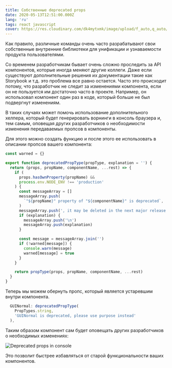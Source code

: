 ```yaml
---
title: Собственные deprecated props
date: 2020-05-13T12:51:00.000Z
lang: 'ru'
tags: react javascript
cover: https://res.cloudinary.com/dk4mytxmk/image/upload/f_auto,q_auto/v1596132847/website/react_l2oqsr.jpg
---
```


Как правило, различные команды очень часто разрабатывают свои собственные внутренние библиотеки для унификации и узнаваемости продукта пользователями.

Со временем разработчикам бывает очень сложно проследить за API компонентов, которые иногда меняют другие коллеги. Даже если существуют дополнительные решения их документации такие как Storybook и т.д. это проблема все равно остается. Часто это происходит потому, что разработчик не следит за изменениями компонента, если он не пользуется им достаточно часто в проекте. Например, он использовал компонент один раз в коде, который больше не был подвергнут изменениям.

В таких случаях может помочь использование дополнительного хелпера, который будет генерировать ворнинги в консоль браузера и, тем самым, оповещая других разработчиков о необходимости изменения передаваемых пропсов в компоненты.

Для этого можно создать функцию и после этого ее использовать в описании пропсов вашего компонента:

```javascript
const warned = {}

export function deprecatedPropType(propType, explanation = '') {
  return (props, propName, componentName, ...rest) => {
    if (
      props.hasOwnProperty(propName) &&
      process.env.NODE_ENV !== 'production'
    ) {
      const messageArray = []
      messageArray.push(
        `"${propName}" property of "${componentName}" is deprecated`,
      )
      messageArray.push(', it may be deleted in the next major release')
      if (explanation) {
        messageArray.push('\n')
        messageArray.push(explanation)
      }

      const message = messageArray.join('')
      if (!warned[message]) {
        console.warn(message)
        warned[message] = true
      }
    }

    return propType(props, propName, componentName, ...rest)
  }
}
```

Теперь мы можем обернуть пропс, который является устаревшим внутри компонента.

```javascript
  GUINormal: deprecatedPropType(
    PropTypes.string,
    'GUINormal is deprecated, please use purpose instead'
  ),
```

Таким образом компонент сам будет оповещать других разработчиков о необходимых изменениях:

<picture>
    <source media="(max-width: 767px)" 
            sizes="1px"
            srcset="https://res.cloudinary.com/dk4mytxmk/image/upload/w_0.5,q_auto,f_auto/v1595920880/website/dep_qai61e.jpg"/>
    <source media="(min-width: 768px)" 
            sizes="300px" 
            srcset="https://res.cloudinary.com/dk4mytxmk/image/upload/v1595920880/website/dep_qai61e.jpg" />
    <img src="https://res.cloudinary.com/dk4mytxmk/image/upload/v1595920880/website/dep_qai61e.jpg" alt="Deprecated props in console" loading="lazy" />
</picture>

Это позволит быстрее избавляться от старой функциональности ваших компонентов.
